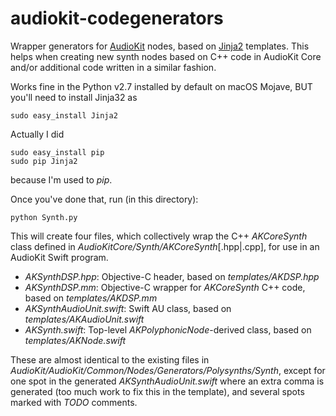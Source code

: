 # audiokit-codegenerators
Wrapper generators for [AudioKit](https://github.com/AudioKit/AudioKit) nodes, based on [Jinja2](http://jinja.pocoo.org/) templates. This helps when creating new synth nodes based on C++ code in AudioKit Core and/or additional code written in a similar fashion.

Works fine in the Python v2.7 installed by default on macOS Mojave, BUT you'll need to install Jinja32 as
```
sudo easy_install Jinja2
```

Actually I did
```
sudo easy_install pip
sudo pip Jinja2
```
because I'm used to *pip*.

Once you've done that, run (in this directory):
```
python Synth.py
```
This will create four files, which collectively wrap the C++ *AKCoreSynth* class defined in *AudioKitCore/Synth/AKCoreSynth*[.hpp|.cpp], for use in an AudioKit Swift program.
* *AKSynthDSP.hpp*: Objective-C header, based on *templates/AKDSP.hpp*
* *AKSynthDSP.mm*: Objective-C wrapper for *AKCoreSynth* C++ code, based on *templates/AKDSP.mm*
* *AKSynthAudioUnit.swift*: Swift AU class, based on *templates/AKAudioUnit.swift*
* *AKSynth.swift*: Top-level *AKPolyphonicNode*-derived class, based on *templates/AKNode.swift*

These are almost identical to the existing files in *AudioKit/AudioKit/Common/Nodes/Generators/Polysynths/Synth*, except for one spot in the generated *AKSynthAudioUnit.swift* where an extra comma is generated (too much work to fix this in the template), and several spots marked with *TODO* comments.
